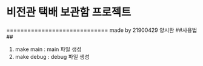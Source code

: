 # 비전관 택배 보관함 프로젝트 #
=============================
made by 21900429 양시완
##사용법##
1. make main : main 파일 생성
2. make debug : debug 파일 생성

